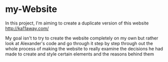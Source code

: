 # my-Website
In this project, I'm aiming to create a duplicate version of this website http://ka11away.com/

My goal isn't to try to create the website completely on my own but rather look at Alexander's code and go through it step by step through out the whole process of making the website to really examine the decisions he had made to create and style certain elements and the reasons behind them
